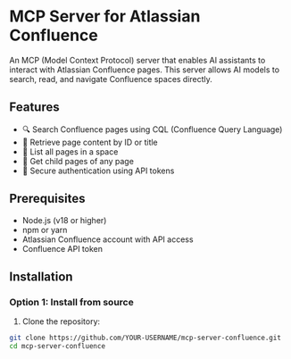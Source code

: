 # MCP Server for Atlassian Confluence

An MCP (Model Context Protocol) server that enables AI assistants to interact with Atlassian Confluence pages. This server allows AI models to search, read, and navigate Confluence spaces directly.

## Features

- 🔍 Search Confluence pages using CQL (Confluence Query Language)
- 📄 Retrieve page content by ID or title
- 📁 List all pages in a space
- 🌳 Get child pages of any page
- 🔐 Secure authentication using API tokens

## Prerequisites

- Node.js (v18 or higher)
- npm or yarn
- Atlassian Confluence account with API access
- Confluence API token

## Installation

### Option 1: Install from source

1. Clone the repository:
```bash
git clone https://github.com/YOUR-USERNAME/mcp-server-confluence.git
cd mcp-server-confluence
